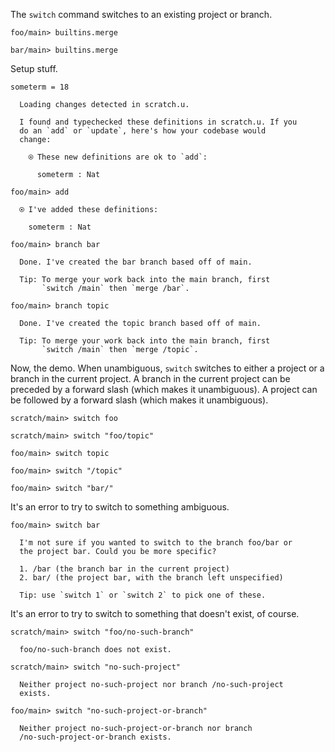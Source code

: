The `switch` command switches to an existing project or branch.

``` ucm :hide
foo/main> builtins.merge

bar/main> builtins.merge
```

Setup stuff.

``` unison
someterm = 18
```

``` ucm :added-by-ucm
  Loading changes detected in scratch.u.

  I found and typechecked these definitions in scratch.u. If you
  do an `add` or `update`, here's how your codebase would
  change:

    ⍟ These new definitions are ok to `add`:
    
      someterm : Nat
```

``` ucm
foo/main> add

  ⍟ I've added these definitions:

    someterm : Nat

foo/main> branch bar

  Done. I've created the bar branch based off of main.

  Tip: To merge your work back into the main branch, first
       `switch /main` then `merge /bar`.

foo/main> branch topic

  Done. I've created the topic branch based off of main.

  Tip: To merge your work back into the main branch, first
       `switch /main` then `merge /topic`.
```

Now, the demo. When unambiguous, `switch` switches to either a project or a branch in the current project. A branch in
the current project can be preceded by a forward slash (which makes it unambiguous). A project can be followed by a
forward slash (which makes it unambiguous).

``` ucm
scratch/main> switch foo

scratch/main> switch "foo/topic"

foo/main> switch topic

foo/main> switch "/topic"

foo/main> switch "bar/"
```

It's an error to try to switch to something ambiguous.

``` ucm :error
foo/main> switch bar

  I'm not sure if you wanted to switch to the branch foo/bar or
  the project bar. Could you be more specific?

  1. /bar (the branch bar in the current project)
  2. bar/ (the project bar, with the branch left unspecified)

  Tip: use `switch 1` or `switch 2` to pick one of these.
```

It's an error to try to switch to something that doesn't exist, of course.

``` ucm :error
scratch/main> switch "foo/no-such-branch"

  foo/no-such-branch does not exist.
```

``` ucm :error
scratch/main> switch "no-such-project"

  Neither project no-such-project nor branch /no-such-project
  exists.
```

``` ucm :error
foo/main> switch "no-such-project-or-branch"

  Neither project no-such-project-or-branch nor branch
  /no-such-project-or-branch exists.
```

